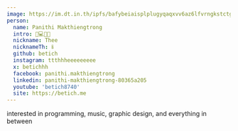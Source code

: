 ```yaml
---
image: https://im.dt.in.th/ipfs/bafybeiaisplplugyqaqxvv6az6lfvrngkstctggls5djwnxlyqi3u3dqf4/betich.jpg
person:
  name: Panithi Makthiengtrong
  intro: 🎹💻🍺😻
  nickname: Thee
  nicknameTh: ธี
  github: betich
  instagram: ttthhheeeeeeeee
  x: betichhh
  facebook: panithi.makthiengtrong
  linkedin: panithi-makthiengtrong-80365a205
  youtube: 'betich8740'
  site: https://betich.me
---
```


interested in programming, music, graphic design, and everything in between